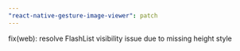 ```yaml
---
"react-native-gesture-image-viewer": patch
---
```


fix(web): resolve FlashList visibility issue due to missing height style

